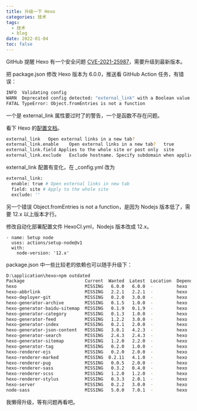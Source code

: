 ```yaml
---
title: 升级一下 Hexo
categories: 技术
tags: 
  - 技术
  - blog
date: 2022-01-04
toc: false
---
```


GitHub 提醒 Hexo 有一个安全问题 [CVE-2021-25987](https://github.com/hexojs/hexo/issues/4838)，需要升级到最新版本。


把 package.json 修改 Hexo 版本为 6.0.0，推送看 GitHub Action 任务，有错误：
```bash
INFO  Validating config
WARN  Deprecated config detected: "external_link" with a Boolean value is deprecated. See https://hexo.io/docs/configuration for more details.
FATAL TypeError: Object.fromEntries is not a function
```

一个是 external_link 属性要过时了的警告，一个是函数不存在问题。

看下 Hexo 的[配置文档](https://hexo.io/docs/configuration#Writing)。
```bash
external_link	Open external links in a new tab?	
external_link.enable	Open external links in a new tab?	true
external_link.field	Applies to the whole site or post only	site
external_link.exclude	Exclude hostname. Specify subdomain when applicable, including www	[]
```

external_link 配置有变化，在 _config.yml 改为
```bash
external_link:
  enable: true # Open external links in new tab
  field: site # Apply to the whole site
  exclude: ''
```

另一个错误 Object.fromEntries is not a function，是因为 Nodejs 版本低了，需要 12.x 以上版本才行。

修改自动化部署配置文件 HexoCI.yml，Nodejs 版本改成 12.x。
```
- name: Setup node 
  uses: actions/setup-node@v1
  with:
    node-version: '12.x'
```

package.json 中一些比较老的依赖也可以随手升级下：
```bash
D:\application\hexo>npm outdated
Package                       Current  Wanted  Latest  Location  Depended by
hexo                          MISSING   6.0.0   6.0.0  -         hexo
hexo-abbrlink                 MISSING   2.2.1   2.2.1  -         hexo
hexo-deployer-git             MISSING   0.2.0   3.0.0  -         hexo
hexo-generator-archive        MISSING   0.1.5   1.0.0  -         hexo
hexo-generator-baidu-sitemap  MISSING   0.1.9   0.1.9  -         hexo
hexo-generator-category       MISSING   0.1.3   1.0.0  -         hexo
hexo-generator-feed           MISSING   1.2.2   3.0.0  -         hexo
hexo-generator-index          MISSING   0.2.1   2.0.0  -         hexo
hexo-generator-json-content   MISSING   3.0.1   4.2.3  -         hexo
hexo-generator-search         MISSING   2.4.3   2.4.3  -         hexo
hexo-generator-sitemap        MISSING   1.2.0   2.2.0  -         hexo
hexo-generator-tag            MISSING   0.2.0   1.0.0  -         hexo
hexo-renderer-ejs             MISSING   0.2.0   2.0.0  -         hexo
hexo-renderer-marked          MISSING  0.2.11   4.1.0  -         hexo
hexo-renderer-pug             MISSING   0.0.5   2.0.0  -         hexo
hexo-renderer-sass            MISSING   0.3.2   0.4.0  -         hexo
hexo-renderer-scss            MISSING   1.2.0   1.2.0  -         hexo
hexo-renderer-stylus          MISSING   0.3.3   2.0.1  -         hexo
hexo-server                   MISSING   0.2.2   3.0.0  -         hexo
node-sass                     MISSING   5.0.0   7.0.1  -         hexo
```

我懒得升级，等有问题再看吧。
